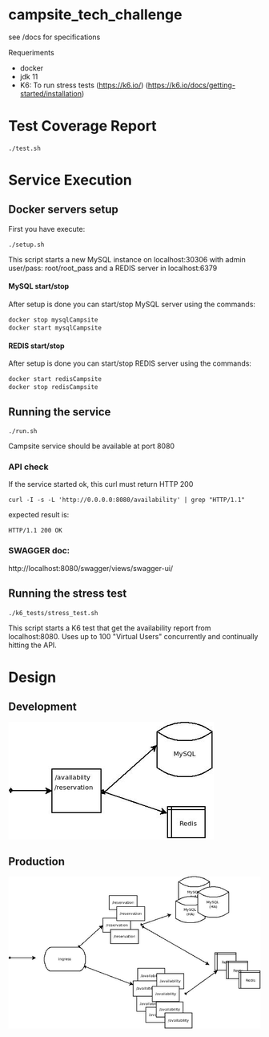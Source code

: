 # campsite_tech_challenge

see /docs for specifications

Requeriments

- docker
- jdk 11
- K6: To run stress tests (https://k6.io/)  (https://k6.io/docs/getting-started/installation) 

# Test Coverage Report
````
./test.sh 
````




# Service Execution

## Docker servers setup
 First you have execute:
```
./setup.sh
```
 This script starts a new MySQL instance on localhost:30306 with admin user/pass: root/root_pass  and a REDIS server in localhost:6379


#### MySQL start/stop

 After setup is done you can start/stop MySQL server using the commands:

```
docker stop mysqlCampsite
docker start mysqlCampsite
```
#### REDIS start/stop

 After setup is done you can start/stop REDIS server using the commands:

```
docker start redisCampsite
docker stop redisCampsite
```


## Running the service

````
./run.sh
````
Campsite service should be available at port 8080

### API check 

If the service started ok, this curl must return HTTP 200

````
curl -I -s -L 'http://0.0.0.0:8080/availability' | grep "HTTP/1.1"
````
expected result is:
    
````
HTTP/1.1 200 OK
````


### SWAGGER doc:

http://localhost:8080/swagger/views/swagger-ui/


## Running the stress test

````
./k6_tests/stress_test.sh 
````
This script starts a K6 test that get the availability report from localhost:8080.
Uses up to 100 "Virtual Users" concurrently and continually hitting the API.



# Design

## Development
![Development](docs/Develop.jpeg)

## Production
![Production](docs/Prod.jpeg)

